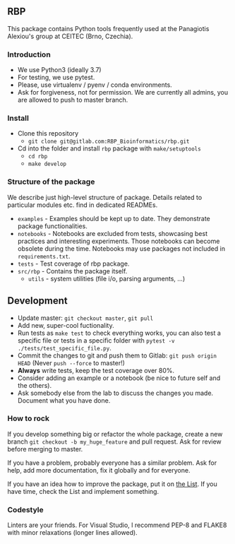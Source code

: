 ## RBP

This package contains Python tools frequently used at the Panagiotis Alexiou's group at CEITEC (Brno, Czechia).

### Introduction
 - We use Python3 (ideally 3.7)   
 - For testing, we use pytest.  
 - Please, use virtualenv / pyenv / conda environments. 
 - Ask for forgiveness, not for permission. We are currently all admins, you are allowed to push to master branch.

### Install
 - Clone this repository
   - `git clone git@gitlab.com:RBP_Bioinformatics/rbp.git`
 - Cd into the folder and install `rbp` package with `make/setuptools`
   - `cd rbp`
   - `make develop` 

### Structure of the package
We describe just high-level structure of package. Details related to particular modules etc. find in dedicated READMEs.
 - `examples` - Examples should be kept up to date. They demonstrate package functionalities.
 - `notebooks` - Notebooks are excluded from tests, showcasing best practices and interesting experiments. Those notebooks can become obsolete during the time. Notebooks may use packages not included in `requirements.txt`.
 - `tests` - Test coverage of rbp package.
 - `src/rbp`  - Contains the package itself.
   - `utils` -   system utilities (file i/o, parsing arguments, ...)

## Development
 - Update master: `git checkout master`, `git pull` 
 - Add new, super-cool fuctionality.
 - Run tests as `make test` to check everything works, you can also test a specific file or tests in a specific folder with `pytest -v ./tests/test_specific_file.py`.
 - Commit the changes to git and push them to Gitlab: `git push origin HEAD` (Never `push --force` to master!)
 - **Always** write tests, keep the test coverage over 80%.
 - Consider adding an example or a notebook (be nice to future self and the others).
 - Ask somebody else from the lab to discuss the changes you made. Document what you have done.
 
### How to rock
If you develop something big or refactor the whole package, create a new branch `git checkout -b my_huge_feature` and pull request. Ask for review before merging to master. 

If you have a problem, probably everyone has a similar problem. Ask for help, add more documentation, fix it globally and for everyone.

If you have an idea how to improve the package, put it on [the List](https://docs.google.com/document/d/16rYS_vpz0vdQ3F9lHVQML1CkQCgohLGFX79erP8NYPY/edit?usp=sharing). If you have time, check the List and implement something. 

### Codestyle

Linters are your friends. For Visual Studio, I recommend PEP-8 and FLAKE8 with minor relaxations (longer lines allowed).


